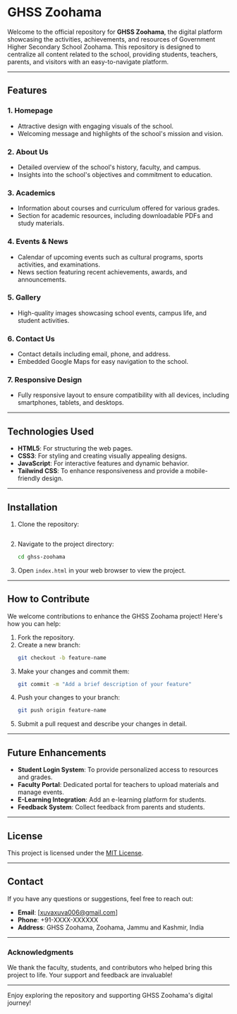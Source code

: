 # GHSS Zoohama

Welcome to the official repository for **GHSS Zoohama**, the digital platform showcasing the activities, achievements, and resources of Government Higher Secondary School Zoohama. This repository is designed to centralize all content related to the school, providing students, teachers, parents, and visitors with an easy-to-navigate platform.

---

## Features

### 1. **Homepage**
- Attractive design with engaging visuals of the school.
- Welcoming message and highlights of the school's mission and vision.

### 2. **About Us**
- Detailed overview of the school's history, faculty, and campus.
- Insights into the school's objectives and commitment to education.

### 3. **Academics**
- Information about courses and curriculum offered for various grades.
- Section for academic resources, including downloadable PDFs and study materials.

### 4. **Events & News**
- Calendar of upcoming events such as cultural programs, sports activities, and examinations.
- News section featuring recent achievements, awards, and announcements.

### 5. **Gallery**
- High-quality images showcasing school events, campus life, and student activities.

### 6. **Contact Us**
- Contact details including email, phone, and address.
- Embedded Google Maps for easy navigation to the school.

### 7. **Responsive Design**
- Fully responsive layout to ensure compatibility with all devices, including smartphones, tablets, and desktops.

---

## Technologies Used
- **HTML5**: For structuring the web pages.
- **CSS3**: For styling and creating visually appealing designs.
- **JavaScript**: For interactive features and dynamic behavior.
- **Tailwind CSS**: To enhance responsiveness and provide a mobile-friendly design.

---

## Installation

1. Clone the repository:
   ```bash
   
   ```

2. Navigate to the project directory:
   ```bash
   cd ghss-zoohama
   ```

3. Open `index.html` in your web browser to view the project.

---

## How to Contribute
We welcome contributions to enhance the GHSS Zoohama project! Here's how you can help:

1. Fork the repository.
2. Create a new branch:
   ```bash
   git checkout -b feature-name
   ```
3. Make your changes and commit them:
   ```bash
   git commit -m "Add a brief description of your feature"
   ```
4. Push your changes to your branch:
   ```bash
   git push origin feature-name
   ```
5. Submit a pull request and describe your changes in detail.

---

## Future Enhancements
- **Student Login System**: To provide personalized access to resources and grades.
- **Faculty Portal**: Dedicated portal for teachers to upload materials and manage events.
- **E-Learning Integration**: Add an e-learning platform for students.
- **Feedback System**: Collect feedback from parents and students.

---

## License
This project is licensed under the [MIT License](LICENSE).

---

## Contact
If you have any questions or suggestions, feel free to reach out:

- **Email**: [xuvaxuva006@gmail.com]
- **Phone**: +91-XXXX-XXXXXX
- **Address**: GHSS Zoohama, Zoohama, Jammu and Kashmir, India

---

### Acknowledgments
We thank the faculty, students, and contributors who helped bring this project to life. Your support and feedback are invaluable!

---

Enjoy exploring the repository and supporting GHSS Zoohama's digital journey!

